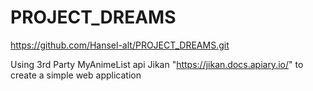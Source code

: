 # PROJECT_DREAMS

https://github.com/Hansel-alt/PROJECT_DREAMS.git

Using 3rd Party MyAnimeList api Jikan "https://jikan.docs.apiary.io/" to create a simple web application
